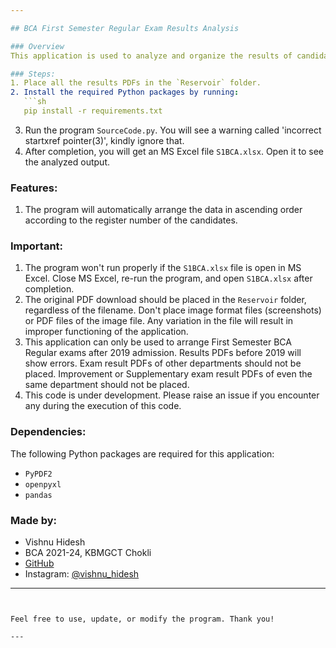 ```yaml
---

## BCA First Semester Regular Exam Results Analysis

### Overview
This application is used to analyze and organize the results of candidates who attended the First Semester Regular Exam for BCA under Kannur University, 2019 Admission Onwards.

### Steps:
1. Place all the results PDFs in the `Reservoir` folder.
2. Install the required Python packages by running:
   ```sh
   pip install -r requirements.txt
   ```
3. Run the program `SourceCode.py`. You will see a warning called 'incorrect startxref pointer(3)', kindly ignore that.
4. After completion, you will get an MS Excel file `S1BCA.xlsx`. Open it to see the analyzed output.

### Features:
1. The program will automatically arrange the data in ascending order according to the register number of the candidates.

### Important:
1. The program won't run properly if the `S1BCA.xlsx` file is open in MS Excel. Close MS Excel, re-run the program, and open `S1BCA.xlsx` after completion.
2. The original PDF download should be placed in the `Reservoir` folder, regardless of the filename. Don't place image format files (screenshots) or PDF files of the image file. Any variation in the file will result in improper functioning of the application.
3. This application can only be used to arrange First Semester BCA Regular exams after 2019 admission. Results PDFs before 2019 will show errors. Exam result PDFs of other departments should not be placed. Improvement or Supplementary exam result PDFs of even the same department should not be placed.
4. This code is under development. Please raise an issue if you encounter any during the execution of this code.

### Dependencies:
The following Python packages are required for this application:
- `PyPDF2`
- `openpyxl`
- `pandas`

### Made by:
- Vishnu Hidesh
- BCA 2021-24, KBMGCT Chokli
- [GitHub](https://github.com/vishnuhidesh)
- Instagram: [@vishnu_hidesh](https://instagram.com/vishnu_hidesh)

---
```


Feel free to use, update, or modify the program. Thank you!

---
